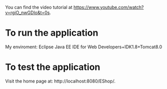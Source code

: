 

You can find the video tutorial at https://www.youtube.com/watch?v=rgiO_nwGDlo&t=0s.


# To run the application
My enviroment: Eclipse Java EE IDE for Web Developers+IDK1.8+Tomcat8.0

# To test the application
Visit the home page at: http://localhost:8080/EShop/.
